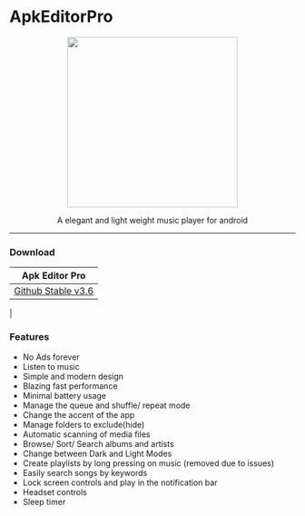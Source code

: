 # ApkEditorPro

<p align="center">
  <img width="300" src="http://onlineresize.club/newopen.php?img=https://uxwing.com/wp-content/themes/uxwing/download/brands-and-social-media/android-studio-icon.svg" >
</p>

<p align="center">
  A elegant and light weight music player for android <br>
</p>

---

### Download

| Apk Editor Pro                                                                                                                                                                                               |                                                                                                                                                                          
| -------------------------------------------------------------------------------------------------------------------------------------------------------------------------------------------------- |
| [Github Stable v3.6](https://github.com/cumaRull/Apk-Editor/releases/download/3.6/Apk.Editor.Pro-STABLE.apk)                                                                                     |                                                                          
|                                                                                                                                                                                                                                                                                                                                                                      



### Features

- No Ads forever
- Listen to music
- Simple and modern design
- Blazing fast performance 
- Minimal battery usage
- Manage the queue and shuffle/ repeat mode
- Change the accent of the app
- Manage folders to exclude(hide)
- Automatic scanning of media files
- Browse/ Sort/ Search albums and artists
- Change between Dark and Light Modes
- Create playlists by long pressing on music (removed due to issues)
- Easily search songs by keywords
- Lock screen controls and play in the notification bar
- Headset controls
- Sleep timer


